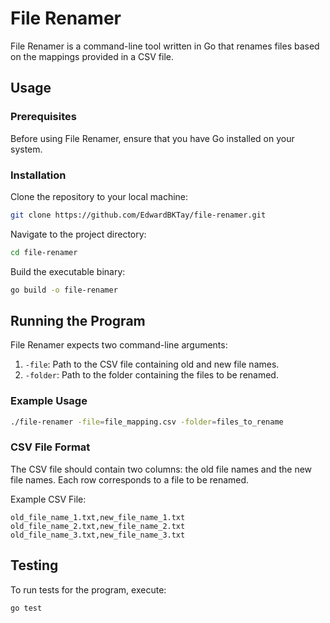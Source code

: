 # File Renamer

File Renamer is a command-line tool written in Go that renames files based on the mappings provided in a CSV file.

## Usage

### Prerequisites

Before using File Renamer, ensure that you have Go installed on your system.

### Installation

Clone the repository to your local machine:

```bash
git clone https://github.com/EdwardBKTay/file-renamer.git
```

Navigate to the project directory:

```bash
cd file-renamer
```

Build the executable binary:

```bash
go build -o file-renamer
```

## Running the Program

File Renamer expects two command-line arguments:

1. `-file`: Path to the CSV file containing old and new file names.
2. `-folder`: Path to the folder containing the files to be renamed.

### Example Usage

```bash
./file-renamer -file=file_mapping.csv -folder=files_to_rename
```

### CSV File Format

The CSV file should contain two columns: the old file names and the new file names. Each row corresponds to a file to be renamed.

Example CSV File:

```csv
old_file_name_1.txt,new_file_name_1.txt
old_file_name_2.txt,new_file_name_2.txt
old_file_name_3.txt,new_file_name_3.txt
```

## Testing

To run tests for the program, execute:

```bash
go test
```
